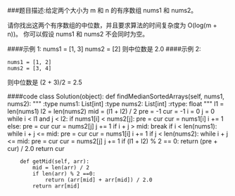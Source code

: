 ###题目描述:给定两个大小为 m 和 n 的有序数组 nums1 和 nums2。

请你找出这两个有序数组的中位数，并且要求算法的时间复杂度为 O(log(m + n))。
你可以假设 nums1 和 nums2 不会同时为空。

####示例 1:
    nums1 = [1, 3] 
    nums2 = [2]
则中位数是 2.0
####示例 2:
    
    nums1 = [1, 2]
    nums2 = [3, 4]
则中位数是 (2 + 3)/2 = 2.5

####code
    class Solution(object):
        def findMedianSortedArrays(self, nums1, nums2):
            """
            :type nums1: List[int]
            :type nums2: List[int]
            :rtype: float
            """
            l1 = len(nums1)
            l2 = len(nums2)
            mid = (l1 + l2) / 2
            pre = -1
            cur = -1
            i = 0
            j = 0
            while i < l1 and j < l2:
                if nums1[i] < nums2[j]:
                    pre = cur
                    cur = nums1[i]
                    i += 1
                else:
                    pre = cur
                    cur = nums2[j]
                    j += 1
                if i + j > mid:
                    break
            if i < len(nums1):
                while i + j <= mid:
                    pre = cur
                    cur = nums1[i]
                    i += 1
            if j < len(nums2):
                while i + j <= mid:
                    pre = cur
                    cur = nums2[j]
                    j += 1
            if (l1 + l2) % 2 == 0:
                return (pre + cur) / 2.0
            return cur
                
        def getMid(self, arr):
            mid = len(arr) / 2
            if len(arr) % 2 ==0:
                return (arr[mid] + arr[mid]) / 2.0
            return arr[mid]